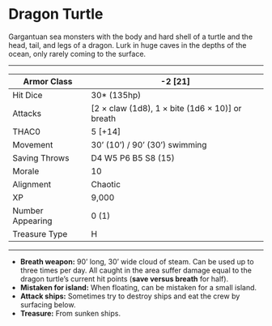 # Dragon Turtle

Gargantuan sea monsters with the body and hard shell of a turtle and the head, tail, and legs of a dragon. Lurk in huge caves in the depths of the ocean, only rarely coming to the surface.

------

| Armor Class     | -2 [21]                                         |
| ---------------- | ----------------------------------------------- |
| Hit Dice         | 30* (135hp)                                     |
| Attacks          | [2 × claw (1d8), 1 × bite (1d6 × 10)] or breath |
| THAC0            | 5 [+14]                                         |
| Movement         | 30’ (10’) / 90’ (30’) swimming                  |
| Saving Throws    | D4 W5 P6 B5 S8 (15)                             |
| Morale           | 10                                              |
| Alignment        | Chaotic                                         |
| XP               | 9,000                                           |
| Number Appearing | 0 (1)                                           |
| Treasure Type    | H                                               |

------

- **Breath weapon:** 90’ long, 30’ wide cloud of steam. Can be used up to three times per day. All caught in the area suffer damage equal to the dragon turtle’s current hit points (**save versus breath** for half).
- **Mistaken for island:** When floating, can be mistaken for a small island.
- **Attack ships:** Sometimes try to destroy ships and eat the crew by surfacing below.
- **Treasure:** From sunken ships.